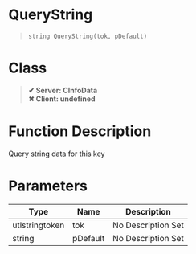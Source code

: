 # QueryString
> `string QueryString(tok, pDefault)`
# Class
> __✔ Server: CInfoData__  
> __✖ Client: undefined__  
# Function Description
Query string data for this key
# Parameters
Type|Name|Description
--|--|--
utlstringtoken|tok|No Description Set
string|pDefault|No Description Set
